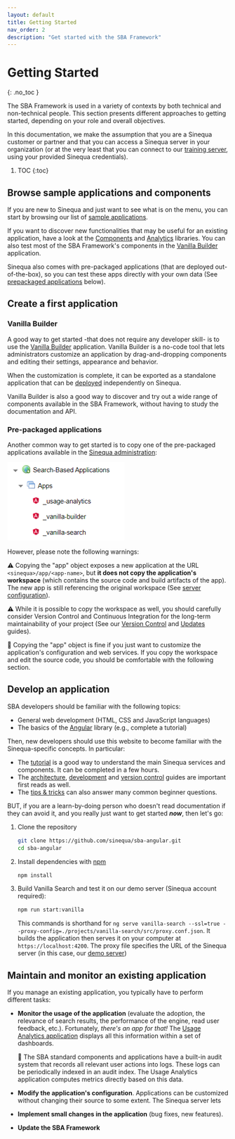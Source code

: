 ```yaml
---
layout: default
title: Getting Started
nav_order: 2
description: "Get started with the SBA Framework"
---
```


# Getting Started
{: .no_toc }

The SBA Framework is used in a variety of contexts by both technical and non-technical people. This section presents different approaches to getting started, depending on your role and overall objectives.

In this documentation, we make the assumption that you are a Sinequa customer or partner and that you can access a Sinequa server in your organization (or at the very least that you can connect to our [training server](https://vm-su-sba.sinequa.com:13343), using your provided Sinequa credentials).

1. TOC
{:toc}

## Browse sample applications and components

If you are new to Sinequa and just want to see what is on the menu, you can start by browsing our list of [sample applications](apps/apps.html).

If you want to discover new functionalities that may be useful for an existing application, have a look at the [Components](libraries/components/components.html) and [Analytics](libraries/analytics/analytics.html) libraries. You can also test most of the SBA Framework's components in the [Vanilla Builder](#vanilla-builder) application.

Sinequa also comes with pre-packaged applications (that are deployed out-of-the-box), so you can test these apps directly with your own data (See [prepackaged applications](#pre-packaged-applications) below).

## Create a first application

### Vanilla Builder

A good way to get started -that does not require any developer skill- is to use the [Vanilla Builder](apps/5-vanilla-builder.html) application. Vanilla Builder is a no-code tool that lets administrators customize an application by drag-and-dropping components and editing their settings, appearance and behavior.

When the customization is complete, it can be exported as a standalone application that can be [deployed](guides/4-deployment.html) independently on Sinequa.

Vanilla Builder is also a good way to discover and try out a wide range of components available in the SBA Framework, without having to study the documentation and API.

### Pre-packaged applications

Another common way to get started is to copy one of the pre-packaged applications available in the [Sinequa administration](guides/2-server-config.html):

![Prepackaged applications](assets/gettingstarted/prepackaged-apps.png)

However, please note the following warnings:

⚠️ Copying the "app" object exposes a new application at the URL `<sinequa>/app/<app-name>`, but **it does not copy the application's workspace** (which contains the source code and build artifacts of the app). The new app is still referencing the original workspace (See [server configuration](guides/2-server-config.html)).

⚠️ While it is possible to copy the workspace as well, you should carefully consider Version Control and Continuous Integration for the long-term maintainability of your project (See our [Version Control](guides/5-version-control.html) and [Updates](guides/6-updates.html) guides).

📝 Copying the "app" object is fine if you just want to customize the application's configuration and web services. If you copy the workspace and edit the source code, you should be comfortable with the following section.

## Develop an application

SBA developers should be familiar with the following topics:

- General web development (HTML, CSS and JavaScript languages)
- The basics of the [Angular](https://angular.io/tutorial) library (e.g., complete a tutorial)

Then, new developers should use this website to become familiar with the Sinequa-specific concepts. In particular:

- The [tutorial](tutorial/tutorial.html) is a good way to understand the main Sinequa services and components. It can be completed in a few hours.
- The [architecture](guides/1-architecture.html), [development](guides/3-development.html) and [version control](guides/5-version-control.html) guides are important first reads as well.
- The [tips & tricks](tipstricks/tipstricks.html) can also answer many common beginner questions.

BUT, if you are a learn-by-doing person who doesn't read documentation if they can avoid it, and you really just want to get started ***now***, then let's go:

1. Clone the repository

    ```bash
    git clone https://github.com/sinequa/sba-angular.git
    cd sba-angular
    ```

2. Install dependencies with [npm](https://www.npmjs.com/)

    ```bash
    npm install
    ```

3. Build Vanilla Search and test it on our demo server (Sinequa account required):

    ```bash
    npm run start:vanilla
    ```

    This commands is shorthand for `ng serve vanilla-search --ssl=true --proxy-config=./projects/vanilla-search/src/proxy.conf.json`. It builds the application then serves it on your computer at `https://localhost:4200`. The proxy file specifies the URL of the Sinequa server (in this case, our [demo server](https://vm-su-sba.sinequa.com:13343))

## Maintain and monitor an existing application

If you manage an existing application, you typically have to perform different tasks:

- **Monitor the usage of the application** (evaluate the adoption, the relevance of search results, the performance of the engine, read user feedback, etc.). Fortunately, *there's an app for that!* The [Usage Analytics application](apps/4-usage-analytics.html) displays all this information within a set of dashboards.

  📝 The SBA standard components and applications have a built-in audit system that records all relevant user actions into logs. These logs can be periodically indexed in an audit index. The Usage Analytics application computes metrics directly based on this data.

- **Modify the application's configuration**. Applications can be customized without changing their source to some extent. The Sinequa server lets

- **Implement small changes in the application** (bug fixes, new features).

- **Update the SBA Framework**
